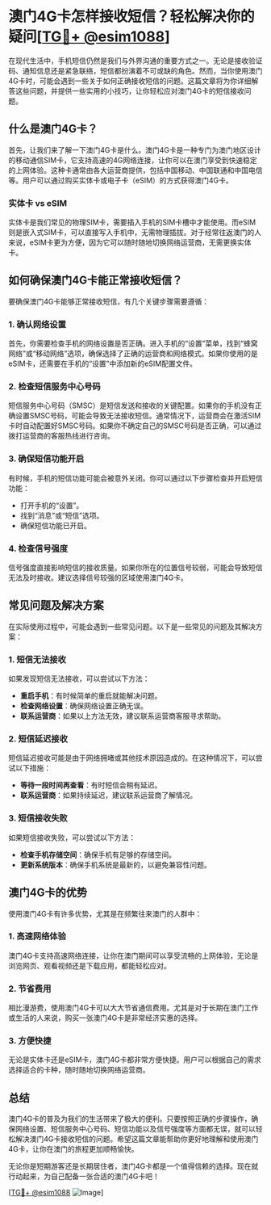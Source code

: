 # 澳门4G卡怎样接收短信？轻松解决你的疑问[[TG💪+ @esim1088](https://t.me/s/esim1088)]

在现代生活中，手机短信仍然是我们与外界沟通的重要方式之一。无论是接收验证码、通知信息还是紧急联络，短信都扮演着不可或缺的角色。然而，当你使用澳门4G卡时，可能会遇到一些关于如何正确接收短信的问题。这篇文章将为你详细解答这些问题，并提供一些实用的小技巧，让你轻松应对澳门4G卡的短信接收问题。

## 什么是澳门4G卡？

首先，让我们来了解一下澳门4G卡是什么。澳门4G卡是一种专门为澳门地区设计的移动通信SIM卡，它支持高速的4G网络连接，让你可以在澳门享受到快速稳定的上网体验。这种卡通常由各大运营商提供，包括中国移动、中国联通和中国电信等。用户可以通过购买实体卡或电子卡（eSIM）的方式获得澳门4G卡。

### 实体卡 vs eSIM

实体卡是我们常见的物理SIM卡，需要插入手机的SIM卡槽中才能使用。而eSIM则是嵌入式SIM卡，可以直接写入手机中，无需物理插拔。对于经常往返澳门的人来说，eSIM卡更为方便，因为它可以随时随地切换网络运营商，无需更换实体卡。

## 如何确保澳门4G卡能正常接收短信？

要确保澳门4G卡能够正常接收短信，有几个关键步骤需要遵循：

### 1. 确认网络设置

首先，你需要检查手机的网络设置是否正确。进入手机的“设置”菜单，找到“蜂窝网络”或“移动网络”选项，确保选择了正确的运营商和网络模式。如果你使用的是eSIM卡，还需要在手机的“设置”中添加新的eSIM配置文件。

### 2. 检查短信服务中心号码

短信服务中心号码（SMSC）是短信发送和接收的关键配置。如果你的手机没有正确设置SMSC号码，可能会导致无法接收短信。通常情况下，运营商会在激活SIM卡时自动配置好SMSC号码。如果你不确定自己的SMSC号码是否正确，可以通过拨打运营商的客服热线进行咨询。

### 3. 确保短信功能开启

有时候，手机的短信功能可能会被意外关闭。你可以通过以下步骤检查并开启短信功能：

- 打开手机的“设置”。
- 找到“消息”或“短信”选项。
- 确保短信功能已开启。

### 4. 检查信号强度

信号强度直接影响短信的接收质量。如果你所在的位置信号较弱，可能会导致短信无法及时接收。建议选择信号较强的区域使用澳门4G卡。

## 常见问题及解决方案

在实际使用过程中，可能会遇到一些常见问题。以下是一些常见的问题及其解决方案：

### 1. 短信无法接收

如果发现短信无法接收，可以尝试以下方法：

- **重启手机**：有时候简单的重启就能解决问题。
- **检查网络设置**：确保网络设置正确无误。
- **联系运营商**：如果以上方法无效，建议联系运营商客服寻求帮助。

### 2. 短信延迟接收

短信延迟接收可能是由于网络拥堵或其他技术原因造成的。在这种情况下，可以尝试以下措施：

- **等待一段时间再查看**：有时短信会稍有延迟。
- **联系运营商**：如果持续延迟，建议联系运营商了解情况。

### 3. 短信接收失败

如果短信接收失败，可以尝试以下方法：

- **检查手机存储空间**：确保手机有足够的存储空间。
- **更新系统版本**：确保手机系统是最新的，以避免兼容性问题。

## 澳门4G卡的优势

使用澳门4G卡有许多优势，尤其是在频繁往来澳门的人群中：

### 1. 高速网络体验

澳门4G卡支持高速网络连接，让你在澳门期间可以享受流畅的上网体验，无论是浏览网页、观看视频还是下载应用，都能轻松应对。

### 2. 节省费用

相比漫游费，使用澳门4G卡可以大大节省通信费用。尤其是对于长期在澳门工作或生活的人来说，购买一张澳门4G卡是非常经济实惠的选择。

### 3. 方便快捷

无论是实体卡还是eSIM卡，澳门4G卡都非常方便快捷。用户可以根据自己的需求选择适合的卡种，随时随地切换网络运营商。

## 总结

澳门4G卡的普及为我们的生活带来了极大的便利。只要按照正确的步骤操作，确保网络设置、短信服务中心号码、短信功能以及信号强度等方面都无误，就可以轻松解决澳门4G卡接收短信的问题。希望这篇文章能帮助你更好地理解和使用澳门4G卡，让你在澳门的旅程更加顺畅愉快。

无论你是短期游客还是长期居住者，澳门4G卡都是一个值得信赖的选择。现在就行动起来，为自己配备一张合适的澳门4G卡吧！

[[TG💪+ @esim1088](https://t.me/s/esim1088) ![Image](https://i.postimg.cc/4NQfJmqS/Snipaste-2025-05-13-00-14-12.png)]